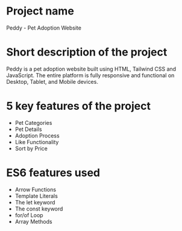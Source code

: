 # Project name
Peddy - Pet Adoption Website

# Short description of the project
Peddy is a pet adoption website built using HTML, Tailwind CSS and JavaScript. The entire platform is fully responsive and functional on Desktop, Tablet, and Mobile devices.

# 5 key features of the project
- Pet Categories
- Pet Details
- Adoption Process
- Like Functionality
- Sort by Price

# ES6 features used
- Arrow Functions
- Template Literals
- The let keyword
- The const keyword
- for/of Loop
- Array Methods

